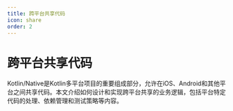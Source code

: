 ```yaml
---
title: 跨平台共享代码
icon: share
order: 2
---
```


# 跨平台共享代码

Kotlin/Native是Kotlin多平台项目的重要组成部分，允许在iOS、Android和其他平台之间共享代码。本文介绍如何设计和实现跨平台共享的业务逻辑，包括平台特定代码的处理、依赖管理和测试策略等内容。
